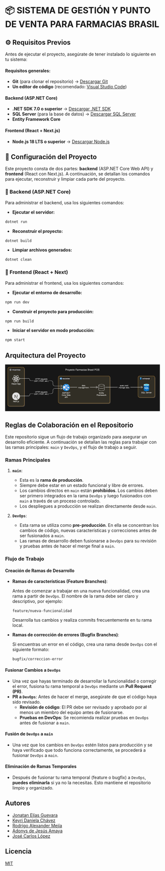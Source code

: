 # 📦 SISTEMA DE GESTIÓN Y PUNTO DE VENTA PARA FARMACIAS BRASIL

## ⚙️ Requisitos Previos

Antes de ejecutar el proyecto, asegúrate de tener instalado lo siguiente en tu sistema:

#### Requisitos generales:
- **Git** (para clonar el repositorio) → [Descargar Git](https://git-scm.com/)
- **Un editor de código** (recomendado: [Visual Studio Code](https://code.visualstudio.com/))

####  Backend (ASP.NET Core)
- **.NET SDK 7.0 o superior** → [Descargar .NET SDK](https://dotnet.microsoft.com/en-us/download/dotnet)
- **SQL Server** (para la base de datos) → [Descargar SQL Server](https://www.microsoft.com/en-us/sql-server/sql-server-downloads)
- **Entity Framework Core** 

#### Frontend (React + Next.js)
- **Node.js 18 LTS o superior** → [Descargar Node.js](https://nodejs.org/es)


## 🚀 Configuración del Proyecto

Este proyecto consta de dos partes: **backend** (ASP.NET Core Web API) y **frontend** (React con Next.js). A continuación, se detallan los comandos para ejecutar, reconstruir y limpiar cada parte del proyecto.

### 🔧 Backend (ASP.NET Core)

Para administrar el backend, usa los siguientes comandos:

- **Ejecutar el servidor:**  

```bash
dotnet run
```
- **Reconstruir el proyecto:**

```bash
dotnet build
```
- **Limpiar archivos generados:**

```bash
dotnet clean
```

### 🎨 Frontend (React + Next)

Para administrar el frontend, usa los siguientes comandos:

- **Ejecutar el entorno de desarrollo:**

```bash
npm run dev
```
- **Construir el proyecto para producción:**

```bash
npm run build
```
- **Iniciar el servidor en modo producción:**
```bash
npm start
```

## Arquitectura del Proyecto

![App Screenshot](architecture/diagram-project.png)



## Reglas de Colaboración en el Repositorio

Este repositorio sigue un flujo de trabajo organizado para asegurar un desarrollo eficiente. A continuación se detallan las reglas para trabajar con las ramas principales: `main` y `DevOps`, y el flujo de trabajo a seguir.

### Ramas Principales

1. **`main`**:
   - Esta es la **rama de producción**.
   - Siempre debe estar en un estado funcional y libre de errores.
   - Los cambios directos en `main` están **prohibidos**. Los cambios deben ser primero integrados en la rama `DevOps` y luego fusionados con `main` a través de un proceso controlado.
   - Los despliegues a producción se realizan directamente desde `main`.

2. **`DevOps`**:
   - Esta rama se utiliza como **pre-producción**. En ella se concentran los cambios de código, nuevas características y correcciones antes de ser fusionados a `main`.
   - Las ramas de desarrollo deben fusionarse a `DevOps` para su revisión y pruebas antes de hacer el merge final a `main`.


### Flujo de Trabajo

#### **Creación de Ramas de Desarrollo**

- **Ramas de características (Feature Branches)**:
   
   Antes de comenzar a trabajar en una nueva funcionalidad, crea una rama a partir de `DevOps`.
   El nombre de la rama debe ser claro y descriptivo, por ejemplo:

     ```
     feature/nueva-funcionalidad
     ```
   Desarrolla tus cambios y realiza commits frecuentemente en tu rama local.

- **Ramas de corrección de errores (Bugfix Branches)**:
   
   Si encuentras un error en el código, crea una rama desde `DevOps` con el siguiente formato:
     ```
     bugfix/correccion-error
     ```

#### **Fusionar Cambios a `DevOps`**

- Una vez que hayas terminado de desarrollar la funcionalidad o corregir el error, fusiona tu rama temporal a `DevOps` mediante un **Pull Request (PR)**.
- **PR a `DevOps`**: Antes de hacer el merge, asegúrate de que el código haya sido revisado.
  - **Revisión de código**: El PR debe ser revisado y aprobado por al menos un miembro del equipo antes de fusionarse.
  - **Pruebas en DevOps**: Se recomienda realizar pruebas en `DevOps` antes de fusionar a `main`.

#### **Fusión de `DevOps` a `main`**

- Una vez que los cambios en `DevOps` estén listos para producción y se haya verificado que todo funciona correctamente, se procederá a fusionar `DevOps` a `main`.


#### **Eliminación de Ramas Temporales**

- Después de fusionar tu rama temporal (feature o bugfix) a `DevOps`, **puedes eliminarla** si ya no la necesitas. Esto mantiene el repositorio limpio y organizado.


## Autores

- [Jonatan Elías Guevara](https://github.com/jonatanegcPM)
- [Keyri Daniela Chávez]()
- [Rodrigo Alexander Mejía]()
- [Adonys de Jesús Amaya]()
- [José Carlos López](https://github.com/Jos3C190)

## Licencia

[MIT](https://choosealicense.com/licenses/mit/)
